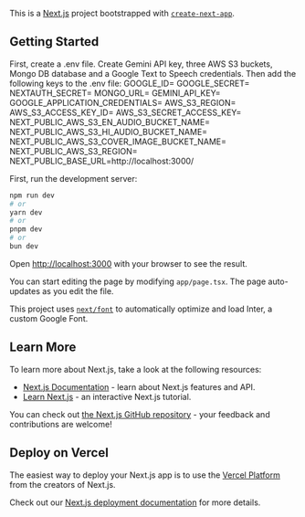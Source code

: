 This is a [Next.js](https://nextjs.org/) project bootstrapped with [`create-next-app`](https://github.com/vercel/next.js/tree/canary/packages/create-next-app).

## Getting Started

First, create a .env file. Create Gemini API key, three AWS S3 buckets, Mongo DB database and a Google Text to Speech credentials. Then add the following keys to the .env file:
GOOGLE_ID=<your google ID>
GOOGLE_SECRET=<your google secret for OAuth>
NEXTAUTH_SECRET=<NextAUTH secret>
MONGO_URL=<Mongo DB URL>
GEMINI_API_KEY=<Gemini API key>
GOOGLE_APPLICATION_CREDENTIALS=<Google App credentials for Text to Speech service>
AWS_S3_REGION=<AWS region>
AWS_S3_ACCESS_KEY_ID=<AWS S3 bucket Access key ID>
AWS_S3_SECRET_ACCESS_KEY=<AWS S3 bucket secret access key>
NEXT_PUBLIC_AWS_S3_EN_AUDIO_BUCKET_NAME=<AWS S3 bucket for storing english audio> 
NEXT_PUBLIC_AWS_S3_HI_AUDIO_BUCKET_NAME=<AWS S3 bucket for storing hindi audio> 
NEXT_PUBLIC_AWS_S3_COVER_IMAGE_BUCKET_NAME=<AWS S3 bucket for storing story images> 
NEXT_PUBLIC_AWS_S3_REGION=<AWS region>
NEXT_PUBLIC_BASE_URL=http://localhost:3000/


First, run the development server:

```bash
npm run dev
# or
yarn dev
# or
pnpm dev
# or
bun dev
```

Open [http://localhost:3000](http://localhost:3000) with your browser to see the result.

You can start editing the page by modifying `app/page.tsx`. The page auto-updates as you edit the file.

This project uses [`next/font`](https://nextjs.org/docs/basic-features/font-optimization) to automatically optimize and load Inter, a custom Google Font.

## Learn More

To learn more about Next.js, take a look at the following resources:

- [Next.js Documentation](https://nextjs.org/docs) - learn about Next.js features and API.
- [Learn Next.js](https://nextjs.org/learn) - an interactive Next.js tutorial.

You can check out [the Next.js GitHub repository](https://github.com/vercel/next.js/) - your feedback and contributions are welcome!

## Deploy on Vercel

The easiest way to deploy your Next.js app is to use the [Vercel Platform](https://vercel.com/new?utm_medium=default-template&filter=next.js&utm_source=create-next-app&utm_campaign=create-next-app-readme) from the creators of Next.js.

Check out our [Next.js deployment documentation](https://nextjs.org/docs/deployment) for more details.

